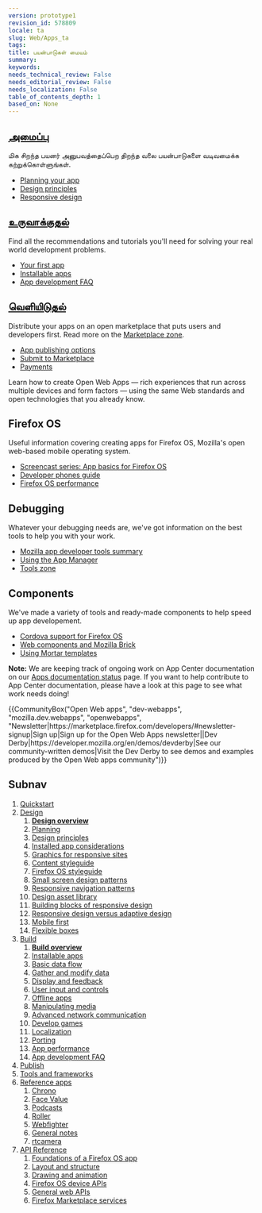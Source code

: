 ```yaml
---
version: prototype1
revision_id: 578809
locale: ta
slug: Web/Apps_ta
tags: 
title: பயன்பாடுகள் மையம்
summary: 
keywords: 
needs_technical_review: False
needs_editorial_review: False
needs_localization: False
table_of_contents_depth: 1
based_on: None
---
```

<div class="initial-steps clear" id="sect1">
 <div class="panel">
  <h2 class="section-design" id="Design"><a href="/en-US/docs/Web/Apps/Design">அமைப்பு</a></h2>
  <p>மிக சிறந்த பயனர் அனுபவத்தைப்பெற திறந்த வலை பயன்பாடுகளை வடிவமைக்க கற்றுக்கொள்ளுங்கள்.</p>
  <ul class="no-bullets">
   <li><a href="/en-US/Apps/Design/Planning_your_app">Planning your app</a></li>
   <li><a href="/en-US/docs/Web/Apps/Design/Design_Principles">Design principles</a></li>
   <li><a href="/en-US/Apps/app_layout/responsive_design_building_blocks">Responsive design</a></li>
  </ul>
 </div>
 <div class="panel">
  <h2 class="section-build" id="Build"><a href="/en-US/docs/Web/Apps/Build">உருவாக்குதல்</a></h2>
  <p>Find all the recommendations and tutorials you'll need for solving your real world development problems.</p>
  <ul class="no-bullets">
   <li><a href="/en-US/docs/Web/Apps/Quickstart/Build/Your_first_app">Your first app</a></li>
   <li><a href="/en-US/Apps/Build/installable_apps">Installable apps</a></li>
   <li><a href="/en-US/Apps/Developing/App_development_FAQ">App development FAQ</a></li>
  </ul>
 </div>
 <div class="panel">
  <h2 class="section-publish" id="Publish"><a href="/en-US/docs/Mozilla/Marketplace">வெளியிடுதல்</a></h2>
  <p>Distribute your apps on an open marketplace that puts users and developers first. Read more on the <a href="/en-US/Marketplace">Marketplace zone</a>.</p>
  <ul class="no-bullets">
   <li><a href="/en-US/Marketplace/Publishing/Publish_options">App publishing options</a></li>
   <li><a href="/en-US/Marketplace/Submission/Submitting_an_app">Submit to Marketplace</a></li>
   <li><a href="/en-US/Marketplace/Monetization">Payments</a></li>
  </ul>
 </div>
</div>
<div class="summary">
 <p><span class="seoSummary">Learn how to create Open Web Apps — rich experiences that run across multiple devices and form factors — using the same Web standards and open technologies that you already know.</span></p>
</div>
<div class="column-container">
 <div class="column-4">
  <h2 id="Firefox_OS">Firefox OS</h2>
  <p>Useful information covering creating apps for Firefox OS, Mozilla's open web-based mobile operating system.</p>
  <ul>
   <li><a href="/en-US/Firefox_OS/Screencast_series:_App_Basics_for_Firefox_OS">Screencast series: App basics for Firefox OS</a></li>
   <li><a href="/en-US/Firefox_OS/Developer_phone_guide">Developer phones guide</a></li>
   <li><a href="/en-US/Apps/Build/Performance/Firefox_OS_performance_testing">Firefox OS performance</a></li>
  </ul>
 </div>
 <div class="column-4">
  <h2 id="Debugging">Debugging</h2>
  <p>Whatever your debugging needs are, we've got information on the best tools to help you with your work.</p>
  <ul>
   <li><a href="/en-US/Apps/Tools_and_frameworks/App_developer_tools">Mozilla app developer tools summary</a></li>
   <li><a href="/en-US/Firefox_OS/Using_the_App_Manager">Using the App Manager</a></li>
   <li><a href="/en-US/docs/Tools">Tools zone</a></li>
  </ul>
 </div>
 <div class="column-4">
  <h2 id="Components">Components</h2>
  <p>We've made a variety of tools and ready-made components to help speed up app developement.</p>
  <ul>
   <li><a href="/en-US/Apps/Tools_and_frameworks/Cordova_support_for_Firefox_OS">Cordova support for Firefox OS</a></li>
   <li><a href="/en-US/Apps/Tools_and_frameworks/Web_components">Web components and Mozilla Brick</a></li>
   <li><a href="/en-US/docs/Web/Apps/Developing/App_templates">Using Mortar templates</a></li>
  </ul>
 </div>
</div>
<div class="note">
 <p><strong>Note:</strong> We are keeping track of ongoing work on App Center documentation on our <a href="/en-US/docs/MDN/Doc_status/Apps">Apps documentation status</a> page. If you want to help contribute to App Center documentation, please have a look at this page to see what work needs doing!</p>
</div>
<p>{{CommunityBox("Open Web apps", "dev-webapps", "mozilla.dev.webapps", "openwebapps", "Newsletter|https://marketplace.firefox.com/developers/#newsletter-signup|Sign up|Sign up for the Open Web Apps newsletter||Dev Derby|https://developer.mozilla.org/en/demos/devderby|See our community-written demos|Visit the Dev Derby to see demos and examples produced by the Open Web apps community")}}</p>
<h2 id="Subnav">Subnav</h2>
<ol>
 <li><a href="/en-US/Apps/Quickstart">Quickstart</a></li>
 <li><a href="/en-US/Apps/Design" title="Information regarding app and interface design practices.">Design</a>
  <ol>
   <li><strong><a href="/en-US/Apps/Design">Design overview</a></strong></li>
   <li><a href="/en-US/Apps/Design/Planning_your_app">Planning</a></li>
   <li><a href="/en-US/Apps/Design/Design_Principles">Design principles</a></li>
   <li><a href="/en-US/Apps/Design/Installed_app_considerations">Installed app considerations</a></li>
   <li><a href="/en-US/Apps/Design/Graphics_for_responsive_sites">Graphics for responsive sites</a></li>
   <li><a href="/en-US/Apps/Design/Content">Content styleguide</a></li>
   <li><a href="http://www.mozilla.org/en-US/styleguide/products/firefox-os/">Firefox OS styleguide</a></li>
   <li><a href="/en-US/Apps/Design/Patterns">Small screen design patterns</a></li>
   <li><a href="/en-US/Apps/Design/Responsive_Navigation_Patterns">Responsive navigation patterns</a></li>
   <li><a href="/en-US/Apps/Design/Design_asset_library">Design asset library</a></li>
   <li><a href="/en-US/Apps/app_layout/responsive_design_building_blocks">Building blocks of responsive design</a></li>
   <li><a href="/en-US/Apps/app_layout/Responsive_design_versus_adaptive_design">Responsive design versus adaptive design</a></li>
   <li><a href="/en-US/Apps/app_layout/Mobile_first">Mobile first</a></li>
   <li><a href="/en-US/docs/Web/Guide/CSS/Flexible_boxes">Flexible boxes</a></li>
  </ol>
 </li>
 <li><a href="/en-US/Apps/Build" title="This section contains documentation about building app functionality, with HTML5 and device APIs (WebAPIs).">Build</a>
  <ol>
   <li><strong><a href="/en-US/Apps/Build">Build overview</a></strong></li>
   <li><a href="/en-US/Apps/Build/installable_apps">Installable apps</a></li>
   <li><a href="/en-US/Apps/Build/Basic_data_flow">Basic data flow</a></li>
   <li><a href="/en-US/Apps/Build/gather_and_modify_data">Gather and modify data</a></li>
   <li><a href="/en-US/Apps/Build/Control_the_display">Display and feedback</a></li>
   <li><a href="/en-US/Apps/Build/User_input_methods">User input and controls</a></li>
   <li><a href="/en-US/Apps/Build/Offline">Offline apps</a></li>
   <li><a href="/en-US/Apps/Build/Manipulating_media">Manipulating media</a></li>
   <li><a href="/en-US/Apps/Build/Advanced_network_communication">Advanced network communication</a></li>
   <li><a href="/en-US/docs/Games">Develop games</a></li>
   <li><a href="/en-US/Apps/Build/Localization">Localization</a></li>
   <li><a href="/en-US/Apps/Build/Porting">Porting </a></li>
   <li><a href="/en-US/Apps/Build/Performance">App performance</a></li>
   <li><a href="/en-US/Apps/Build/App_development_FAQ">App development FAQ</a></li>
  </ol>
 </li>
 <li><a href="/en-US/Marketplace">Publish</a></li>
 <li><a href="/en-US/Apps/Tools_and_frameworks">Tools and frameworks</a></li>
 <li><a href="/en-US/Apps/Reference_apps">Reference apps</a>
  <ol>
   <li><a href="/en-US/Apps/Reference_apps/Chrono">Chrono</a></li>
   <li><a href="/en-US/Apps/Reference_apps/Face_value">Face Value</a></li>
   <li><a href="/en-US/Apps/Reference_apps/Podcasts">Podcasts</a></li>
   <li><a href="/en-US/Apps/Reference_apps/Roller">Roller</a></li>
   <li><a href="/en-US/Apps/Reference_apps/Webfighter">Webfighter</a></li>
   <li><a href="/en-US/Apps/Reference_apps/General_notes">General notes</a></li>
   <li><a href="/en-US/Apps/Reference_apps/rtcamera">rtcamera</a></li>
  </ol>
 </li>
 <li><a href="/en-US/Apps/Reference">API Reference</a>
  <ol>
   <li><a href="/en-US/Apps/Reference/Foundation_of_a_Firefox_OS_app">Foundations of a Firefox OS app</a></li>
   <li><a href="/en-US/Apps/Reference/Layout_and_structure">Layout and structure</a></li>
   <li><a href="/en-US/Apps/Reference/Drawing_and_animation">Drawing and animation</a></li>
   <li><a href="/en-US/Apps/Reference/Firefox_OS_device_APIs">Firefox OS device APIs</a></li>
   <li><a href="/en-US/Apps/Reference/General_Web_APIs">General web APIs</a></li>
   <li><a href="/en-US/Apps/Reference/Firefox_Marketplace_services">Firefox Marketplace services</a></li>
  </ol>
 </li>
</ol>

